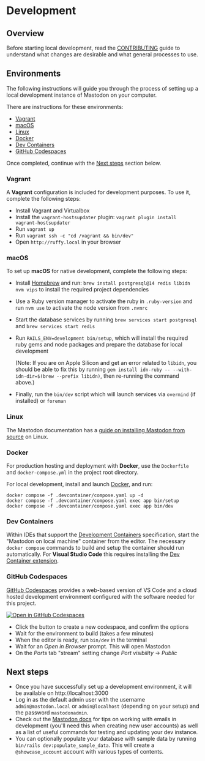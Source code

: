 # Development

## Overview

Before starting local development, read the [CONTRIBUTING] guide to understand
what changes are desirable and what general processes to use.

## Environments

The following instructions will guide you through the process of setting up a local development instance of Mastodon on your computer.

There are instructions for these environments:

- [Vagrant](#vagrant)
- [macOS](#macos)
- [Linux](#linux)
- [Docker](#docker)
- [Dev Containers](#dev-containers)
- [GitHub Codespaces](#github-codespaces)

Once completed, continue with the [Next steps](#next-steps) section below.

### Vagrant

A **Vagrant** configuration is included for development purposes. To use it,
complete the following steps:

- Install Vagrant and Virtualbox
- Install the `vagrant-hostsupdater` plugin:
  `vagrant plugin install vagrant-hostsupdater`
- Run `vagrant up`
- Run `vagrant ssh -c "cd /vagrant && bin/dev"`
- Open `http://ruffy.local` in your browser

### macOS

To set up **macOS** for native development, complete the following steps:

- Install [Homebrew] and run:
  `brew install postgresql@14 redis libidn nvm vips`
  to install the required project dependencies
- Use a Ruby version manager to activate the ruby in `.ruby-version` and run
  `nvm use` to activate the node version from `.nvmrc`
- Start the database services by running `brew services start postgresql` and
  `brew services start redis`
- Run `RAILS_ENV=development bin/setup`, which will install the required ruby gems and node
  packages and prepare the database for local development

  (Note: If you are on Apple Silicon and get an error related to `libidn`, you should be able to fix this by running `gem install idn-ruby -- --with-idn-dir=$(brew --prefix libidn)`, then re-running the command above.)

- Finally, run the `bin/dev` script which will launch services via `overmind`
  (if installed) or `foreman`

### Linux

The Mastodon documentation has a [guide on installing Mastodon from source](https://docs.joinmastodon.org/dev/setup/#manual) on Linux.

### Docker

For production hosting and deployment with **Docker**, use the `Dockerfile` and
`docker-compose.yml` in the project root directory.

For local development, install and launch [Docker], and run:

```shell
docker compose -f .devcontainer/compose.yaml up -d
docker compose -f .devcontainer/compose.yaml exec app bin/setup
docker compose -f .devcontainer/compose.yaml exec app bin/dev
```

### Dev Containers

Within IDEs that support the [Development Containers] specification, start the
"Mastodon on local machine" container from the editor. The necessary `docker
compose` commands to build and setup the container should run automatically. For
**Visual Studio Code** this requires installing the [Dev Container extension].

### GitHub Codespaces

[GitHub Codespaces] provides a web-based version of VS Code and a cloud hosted
development environment configured with the software needed for this project.

[![Open in GitHub Codespaces](https://github.com/codespaces/badge.svg)][codespace]

- Click the button to create a new codespace, and confirm the options
- Wait for the environment to build (takes a few minutes)
- When the editor is ready, run `bin/dev` in the terminal
- Wait for an _Open in Browser_ prompt. This will open Mastodon
- On the _Ports_ tab "stream" setting change _Port visibility_ → _Public_

## Next steps

- Once you have successfully set up a development environment, it will be available on http://localhost:3000
- Log in as the default admin user with the username `admin@mastodon.local` or `admin@localhost` (depending on your setup) and the password `mastodonadmin`.
- Check out the [Mastodon docs] for tips on working with emails in development (you'll need this when creating new user accounts) as well as a list of useful commands for testing and updating your dev instance.
- You can optionally populate your database with sample data by running `bin/rails dev:populate_sample_data`. This will create a `@showcase_account` account with various types of contents.

[codespace]: https://codespaces.new/mastodon/mastodon?quickstart=1&devcontainer_path=.devcontainer%2Fcodespaces%2Fdevcontainer.json
[CONTRIBUTING]: ../CONTRIBUTING.md
[Dev Container extension]: https://containers.dev/supporting#dev-containers
[Development Containers]: https://containers.dev/supporting
[Docker]: https://docs.docker.com
[GitHub Codespaces]: https://docs.github.com/en/codespaces
[Homebrew]: https://brew.sh
[Mastodon docs]: https://docs.joinmastodon.org/dev/setup/#working-with-emails-in-development
